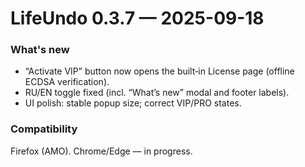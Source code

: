 # LifeUndo 0.3.7 — 2025-09-18

### What's new
- “Activate VIP” button now opens the built‑in License page (offline ECDSA verification).
- RU/EN toggle fixed (incl. “What’s new” modal and footer labels).
- UI polish: stable popup size; correct VIP/PRO states.

### Compatibility
Firefox (AMO). Chrome/Edge — in progress.

